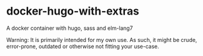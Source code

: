 # docker-hugo-with-extras

A docker container with hugo, sass and elm-lang7

Warning: It is primarily intended for my own use.
As such, it might be crude, error-prone, outdated or otherwise not fitting your use-case.
